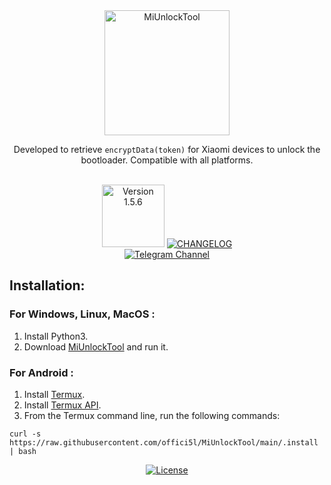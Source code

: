 <div align="center">
  <img src="https://img.shields.io/badge/MiUnlockTool-%23FF6900?style=flat&logo=xiaomi&logoColor=white" alt="MiUnlockTool" width="200"/>
  <p>Developed to retrieve <code>encryptData(token)</code> for Xiaomi devices to unlock the bootloader. Compatible with all platforms.</p>
  <br>
  <div style="display: inline-block;">
    <img src="https://img.shields.io/badge/Version-1.5.6-brightgreen" alt="Version 1.5.6" width="100"/>
    <a href="https://github.com/offici5l/MiUnlockTool/blob/main/CHANGELOG.md">
      <img src="https://img.shields.io/badge/Changelog-%23000000?style=flat&logo=github&logoColor=white" alt="CHANGELOG"/>
    </a>
  </div>
  <br>
  <a href="https://t.me/Offici5l_Channel">
    <img src="https://img.shields.io/badge/Telegram-%230077B5?style=flat&logo=telegram&logoColor=white" alt="Telegram Channel"/>
  </a>
</div>

<h2>Installation:</h2>

<h3>For Windows, Linux, MacOS :</h3>

<ol>
  <li>Install Python3.</li>
  <li>Download <a href="https://codeload.github.com/offici5l/MiUnlockTool/zip/refs/heads/main">MiUnlockTool</a> and run it.</li>
</ol>

<h3>For Android :</h3>

<ol>
  <li>Install <a href="https://github.com/termux/termux-app/releases/download/v0.118.0/termux-app_v0.118.0+github-debug_universal.apk">Termux</a>.</li>
  <li>Install <a href="https://github.com/termux/termux-api/releases/download/v0.50.1/termux-api_v0.50.1+github-debug.apk">Termux API</a>.</li>
  <li>From the Termux command line, run the following commands:</li>
</ol>

<pre><code>curl -s https://raw.githubusercontent.com/offici5l/MiUnlockTool/main/.install | bash</code></pre>

<div align="center">
  <a href="./LICENSE">
    <img src="https://img.shields.io/badge/License-Apache_2.0-blue.svg" alt="License"/>
  </a>
</div>